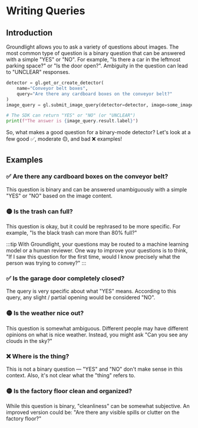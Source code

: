 # Writing Queries

## Introduction

Groundlight allows you to ask a variety of questions about images. The most common type of question is a binary question that can be answered with a simple "YES" or "NO". For example, "Is there a car in the leftmost parking space?" or "Is the door open?". Ambiguity in the question can lead to "UNCLEAR" responses.

```python notest
detector = gl.get_or_create_detector(
    name="Conveyor belt boxes",
    query="Are there any cardboard boxes on the conveyor belt?"
)
image_query = gl.submit_image_query(detector=detector, image=some_image)

# The SDK can return "YES" or "NO" (or "UNCLEAR")
print(f"The answer is {image_query.result.label}")
```

So, what makes a good question for a binary-mode detector? Let's look at a few good ✅, moderate 🟡, and bad ❌ examples!

## Examples

### ✅ Are there any cardboard boxes on the conveyor belt?

This question is binary and can be answered unambiguously with a simple "YES" or "NO" based on the image content.

### 🟡 Is the trash can full?

This question is okay, but it could be rephrased to be more specific. For example, "Is the black trash can more than 80% full?"

:::tip
With Groundlight, your questions may be routed to a machine learning model or a human reviewer. One way to improve your questions is to think, "If I saw this question for the first time, would I know precisely what the person was trying to convey?"
:::

### ✅ Is the garage door completely closed?

The query is very specific about what "YES" means. According to this query, any slight / partial opening would be considered "NO".

### 🟡 Is the weather nice out?

This question is somewhat ambiguous. Different people may have different opinions on what
is nice weather. Instead, you might ask "Can you see any clouds in the sky?"

### ❌ Where is the thing?

This is not a binary question &mdash; "YES" and "NO" don't make sense in this context. Also, it's not clear what the "thing" refers to.

### 🟡 Is the factory floor clean and organized?

While this question is binary, "cleanliness" can be somewhat subjective. An improved version could be: "Are there any visible spills or clutter on the factory floor?"
